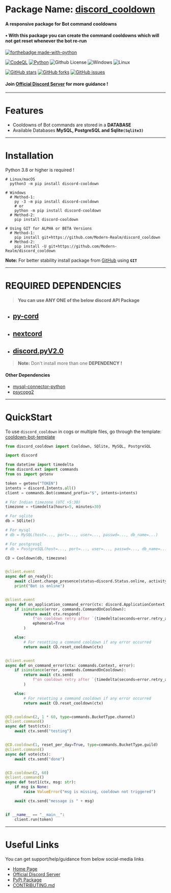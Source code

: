 # Package Name: [discord_cooldown](https://pypi.org/project/discord-cooldown/)

#### A responsive package for Bot command cooldowns

#### • With this package you can create the command cooldowns which will not get reset whenever the bot re-run

[![forthebadge made-with-python](http://ForTheBadge.com/images/badges/made-with-python.svg)](https://www.python.org/)

[![CodeQL](https://github.com/Modern-Realm/discord_cooldown/actions/workflows/codeql-analysis.yml/badge.svg)](https://github.com/Modern-Realm/discord_cooldown/actions/workflows/codeql-analysis.yml)
[![Python](https://img.shields.io/badge/Python-3.8-blue.svg)](https://www.python.org/)
![Github License](https://img.shields.io/badge/license-MIT-blue)
![Windows](https://img.shields.io/badge/os-windows-yellow)
![Linux](https://img.shields.io/badge/os-linux-yellow)

[![GitHub stars](https://img.shields.io/github/stars/Modern-Realm/discord_cooldown?color=gold)](https://github.com/Modern-Realm/discord_cooldown/stargazers)
[![GitHub forks](https://img.shields.io/github/forks/Modern-Realm/discord_cooldown?color=%2332cd32)](https://github.com/Modern-Realm/discord_cooldown/network)
[![GitHub issues](https://img.shields.io/github/issues/Modern-Realm/discord_cooldown?color=orange)](https://github.com/Modern-Realm/discord_cooldown/issues)

#### Join [Official Discord Server](https://discord.gg/GVMWx5EaAN  "click to Join") for more guidance !

<hr/>

# Features

- Cooldowns of Bot commands are stored in a **DATABASE**
- Available Databases **MySQL, PostgreSQL and Sqlite`(Sqlite3)`**

<hr/>

# Installation

Python 3.8 or higher is required !

```shell
# Linux/macOS
  python3 -m pip install discord-cooldown

# Windows
  # Method-1:
    py -3 -m pip install discord-cooldown
    # or
    python -m pip install discord-cooldown
  # Method-2:
    pip install discord-cooldown

# Using GIT for ALPHA or BETA Versions
  # Method-1:
    pip install git+https://github.com/Modern-Realm/discord_cooldown
  # Method-2:
    pip install -U git+https://github.com/Modern-Realm/discord_cooldown
```

**Note:** For better stability install package from [GitHub](https://github.com/Modern-Realm/discord_cooldown)
using **`GIT`**

<hr/>

# REQUIRED DEPENDENCIES

> #### You can use ANY ONE of the below discord API Package

- ## [py-cord](https://github.com/Pycord-Development/pycord)
- ## [nextcord](https://github.com/nextcord/nextcord)
- ## [discord.pyV2.0](https://github.com/Rapptz/discord.py)

> <b>Note:</b> Don't install more than one **DEPENDENCY !**

#### Other Dependencies

- [mysql-connector-python](https://pypi.org/project/mysql-connector-python/)
- [psycopg2](https://pypi.org/project/psycopg2/)

<hr/>

# QuickStart

To use `discord_cooldown` in cogs or multiple files, go through the template:
[cooldown-bot-template](https://github.com/Modern-Realm/cooldown-bot-template)

```python
from discord_cooldown import Cooldown, SQlite, MySQL, PostgreSQL

import discord

from datetime import timedelta
from discord.ext import commands
from os import getenv

token = getenv("TOKEN")
intents = discord.Intents.all()
client = commands.Bot(command_prefix="$", intents=intents)

# For Indian timezone (UTC +5:30)
timezone = +timedelta(hours=5, minutes=30)

# For sqlite
db = SQlite()

# For mysql
# db = MySQL(host=..., port=..., user=..., passwd=..., db_name=...)

# For postgresql
# db = PostgreSQL(host=..., port=..., user=..., passwd=..., db_name=...)

CD = Cooldown(db, timezone)


@client.event
async def on_ready():
    await client.change_presence(status=discord.Status.online, activity=discord.Game("$help"))
    print("Bot is online")


@client.event
async def on_application_command_error(ctx: discord.ApplicationContext, error):
    if isinstance(error, commands.CommandOnCooldown):
        return await ctx.respond(
            f"on cooldown retry after `{timedelta(seconds=error.retry_after)}`",
            ephemeral=True
        )

    else:
        # For resetting a command cooldown if any error occurred
        return await CD.reset_cooldown(ctx)


@client.event
async def on_command_error(ctx: commands.Context, error):
    if isinstance(error, commands.CommandOnCooldown):
        return await ctx.send(
            f"on cooldown retry after `{timedelta(seconds=error.retry_after)}`"
        )

    else:
        # For resetting a command cooldown if any error occurred
        return await CD.reset_cooldown(ctx)


@CD.cooldown(2, 1 * 60, type=commands.BucketType.channel)
@client.command()
async def test(ctx):
    await ctx.send("testing")


@CD.cooldown(1, reset_per_day=True, type=commands.BucketType.guild)
@client.command()
async def vote(ctx):
    await ctx.send("done")


@CD.cooldown(2, 60)
@client.command()
async def test1(ctx, msg: str):
    if msg is None:
        raise ValueError("msg is missing, cooldown not triggered")

    await ctx.send("message is " + msg)


if __name__ == "__main__":
    client.run(token)
```

<hr/>

# Useful Links

You can get support/help/guidance from below social-media links

- [Home Page](https://github.com/Modern-Realm)
- [Official Discord Server](https://discord.gg/GVMWx5EaAN)
- [PyPi Package](https://pypi.org/project/discord-cooldown/)
- [CONTRIBUTING.md](https://github.com/Modern-Realm/discord_cooldown/blob/main/.github/CONTRIBUTING.md)
